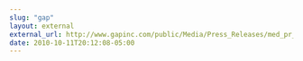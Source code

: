 ```yaml
---
slug: "gap"
layout: external
external_url: http://www.gapinc.com/public/Media/Press_Releases/med_pr_GapLogoStatement10112010.shtml
date: 2010-10-11T20:12:08-05:00
---
```

